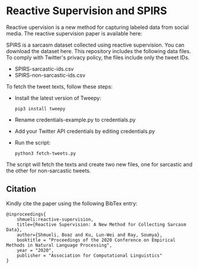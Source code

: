 # Reactive Supervision and SPIRS

Reactive upervision is a new method for capturing labeled data from social media. 
The reactive supervision paper is available here: 

SPIRS is a sarcasm dataset collected using reactive supervision. You can download the dataset here.
This repository includes the following data files. To comply with Twitter's privacy policy, the files include only the tweet IDs.

  - SPIRS-sarcastic-ids.csv
  - SPIRS-non-sarcastic-ids.csv

To fetch the tweet texts, follow these steps:

  * Install the latest version of Tweepy:
  
    `pip3 install tweepy`
  * Rename credentials-example.py to credentials.py
  * Add your Twitter API credentials by editing credentials.py
  * Run the script:
  
    `python3 fetch-tweets.py`

The script will fetch the texts and create two new files, one for sarcastic and the other for non-sarcastic tweets.

## Citation

Kindly cite the paper using the following BibTex entry:

```
@inproceedings{
    shmueli:reactive-supervision, 
    title={Reactive Supervision: A New Method for Collecting Sarcasm Data}, 
    author={Shmueli, Boaz and Ku, Lun-Wei and Ray, Soumya}, 
    booktitle = "Proceedings of the 2020 Conference on Empirical Methods in Natural Language Processing", 
    year = "2020", 
    publisher = "Association for Computational Linguistics"
}
```

